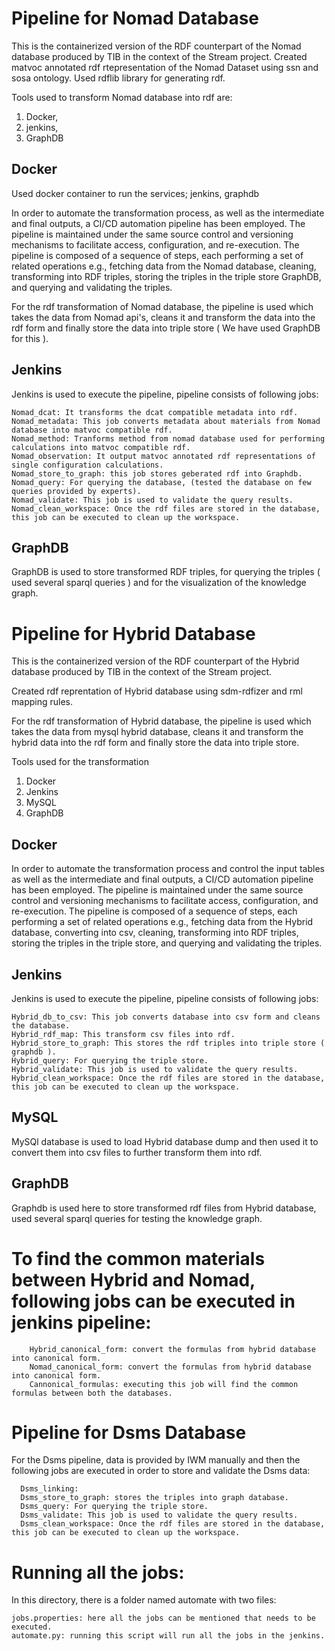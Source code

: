 # Pipeline for Nomad Database

									
This is the containerized version of the RDF counterpart of the Nomad database produced by TIB in the context of the Stream project.
Created matvoc annotated rdf rtepresentation of the Nomad Dataset using ssn and sosa ontology.
Used rdflib library for generating rdf.


Tools used to transform Nomad database into rdf are:

1. Docker, 
2. jenkins, 
3. GraphDB 

## Docker

Used docker container to run the services; jenkins, graphdb 

In order to automate the transformation process, as well as the intermediate and final outputs, a CI/CD automation pipeline has been employed.
The pipeline is maintained under the same source control and versioning mechanisms to facilitate access, configuration, and re-execution. 
The pipeline is composed of a sequence of steps, each performing a set of related operations e.g., fetching data from the Nomad database, cleaning, transforming into RDF triples, storing the triples in the triple store GraphDB, and querying and validating the triples.

For the rdf transformation of Nomad database, the pipeline is used which takes the data from Nomad api's,
cleans it and transform the data into the rdf form and finally store the data into triple store (
We have used GraphDB for this ).

## Jenkins
Jenkins is used to execute the pipeline, pipeline consists of following jobs:

	Nomad_dcat: It transforms the dcat compatible metadata into rdf.
	Nomad_metadata: This job converts metadata about materials from Nomad database into matvoc compatible rdf. 
	Nomad_method: Tranforms method from nomad database used for performing calculations into matvoc compatible rdf.
	Nomad_observation: It output matvoc annotated rdf representations of single configuration calculations.
	Nomad_store_to_graph: this job stores geberated rdf into Graphdb.
	Nomad_query: For querying the database, (tested the database on few queries provided by experts).
	Nomad_validate: This job is used to validate the query results.
	Nomad_clean_workspace: Once the rdf files are stored in the database, this job can be executed to clean up the workspace.

## GraphDB

GraphDB is used to store transformed RDF triples, for querying the triples ( used several sparql queries ) and for the visualization of the knowledge graph. 

# Pipeline for Hybrid Database
								
This is the containerized version of the RDF counterpart of the Hybrid database produced by TIB in the context of the Stream project.

Created rdf reprentation of Hybrid database using sdm-rdfizer and rml mapping rules.

For the rdf transformation of Hybrid database, the pipeline is used which takes the data from mysql hybrid database,
cleans it and transform the hybrid data into the rdf form and finally store the data into triple store.

Tools used for the transformation

1. Docker
2. Jenkins
3. MySQL
4. GraphDB

## Docker

In order to automate the transformation process and control the input tables as well as the intermediate and final outputs, a CI/CD automation pipeline has been employed.
The pipeline is maintained under the same source control and versioning mechanisms to facilitate access, configuration, and re-execution. 
The pipeline is composed of a sequence of steps, each performing a set of related operations e.g., fetching data from the Hybrid database, converting into csv, cleaning, transforming into RDF triples, storing the triples in the triple store, and querying and validating the triples.

## Jenkins 

Jenkins is used to execute the pipeline, pipeline consists of following jobs:

	Hybrid_db_to_csv: This job converts database into csv form and cleans the database. 
	Hybrid_rdf_map: This transform csv files into rdf.
	Hybrid_store_to_graph: This stores the rdf triples into triple store ( graphdb ).
	Hybrid_query: For querying the triple store.
	Hybrid_validate: This job is used to validate the query results.
	Hybrid_clean_workspace: Once the rdf files are stored in the database, this job can be executed to clean up the workspace.

## MySQL

MySQl database is used to load Hybrid database dump and then used it to convert them into csv files to further transform them into rdf.  

## GraphDB

Graphdb is used here to store transformed rdf files from Hybrid database, used several sparql queries for testing the knowledge graph. 


# To find the common materials between Hybrid and Nomad, following jobs can be executed in jenkins pipeline:

        Hybrid_canonical_form: convert the formulas from hybrid database into canonical form.
        Nomad_canonical_form: convert the formulas from hybrid database into canonical form.
        Cannonical_formulas: executing this job will find the common formulas between both the databases. 


# Pipeline for Dsms Database

For the Dsms pipeline, data is provided by IWM manually and then the following jobs are executed in order to store and validate the Dsms data:

      Dsms_linking: 
      Dsms_store_to_graph: stores the triples into graph database.
      Dsms_query: For querying the triple store.
      Dsms_validate: This job is used to validate the query results.
      Dsms_clean_workspace: Once the rdf files are stored in the database, this job can be executed to clean up the workspace.

# Running all the jobs:

 In this directory, there is a folder named automate with two files:
             
    jobs.properties: here all the jobs can be mentioned that needs to be executed.
    automate.py: running this script will run all the jobs in the jenkins.




